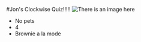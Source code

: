 #Jon's Clockwise Quiz!!!!!
![There is an image here](https://upload.wikimedia.org/wikipedia/commons/thumb/2/26/Clockwise_arrow.svg/1200px-Clockwise_arrow.svg.png)
- No pets
- 4
- Brownie a la mode
